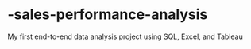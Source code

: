 # -sales-performance-analysis
 My first end-to-end data analysis project using SQL, Excel, and Tableau
